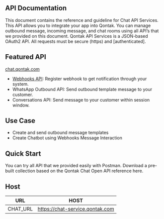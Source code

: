 ## API Documentation

This document contains the reference and guideline for Chat API Services. This API allows you to integrate your app into Qontak. You can manage outbound message, incoming message, and chat rooms using all API’s that we provided on this document. Qontak API Services is a JSON-based OAuth2 API. All requests must be secure (https) and [authenticated].

## Featured API
[chat.qontak.com](https://chat.qontak.com)
- [Webhooks API](https://docs.qontak.com/docs/chat/docs/Webhook.md): Register webhook to get notification through your system.
- WhatsApp Outbound API: Send outbound template message to your customer.
- Conversations API: Send message to your customer within session window.

## Use Case
- Create and send outbound message templates
- Create Chatbot using Webhooks Message Interaction

## Quick Start
You can try all API that we provided easily with Postman. Download a pre-built collection based on the Qontak Chat Open API reference here.

## Host

| URL        | HOST        |
| ---------- | ----------- |
| CHAT_URL   | https://chat-service.qontak.com      |